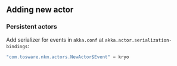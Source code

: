 ## Adding new actor

### Persistent actors
Add serializer for events in `akka.conf` at `akka.actor.serialization-bindings`:

```scala
"com.tosware.nkm.actors.NewActor$Event" = kryo
```
